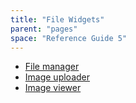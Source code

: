 ```yaml
---
title: "File Widgets"
parent: "pages"
space: "Reference Guide 5"
---
```



*   [File manager](file-manager)
*   [Image uploader](image-uploader)
*   [Image viewer](image-viewer)
